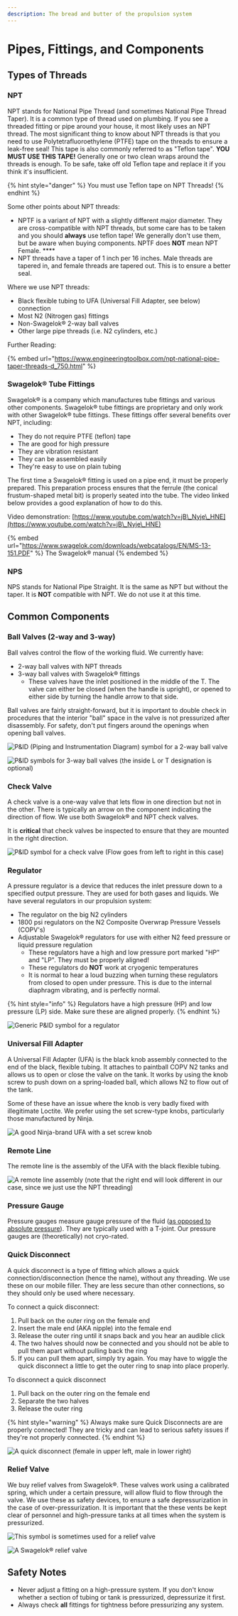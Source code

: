 ```yaml
---
description: The bread and butter of the propulsion system
---
```


# Pipes, Fittings, and Components

## Types of Threads

### NPT

NPT stands for National Pipe Thread (and sometimes National Pipe Thread Taper). It is a common type of thread used on plumbing. If you see a threaded fitting or pipe around your house, it most likely uses an NPT thread. The most significant thing to know about NPT threads is that you need to use Polytetrafluoroethylene (PTFE) tape on the threads to ensure a leak-free seal! This tape is also commonly referred to as "Teflon tape". **YOU MUST USE THIS TAPE!** Generally one or two clean wraps around the threads is enough. To be safe, take off old Teflon tape and replace it if you think it's insufficient.

{% hint style="danger" %}
You must use Teflon tape on NPT Threads!
{% endhint %}

Some other points about NPT threads:

* NPTF is a variant of NPT with a slightly different major diameter. They are cross-compatible with NPT threads, but some care has to be taken and you should **always** use teflon tape! We generally don't use them, but be aware when buying components. NPTF does **NOT** mean NPT Female. ****&#x20;
* NPT threads have a taper of 1 inch per 16 inches. Male threads are tapered in, and female threads are tapered out. This is to ensure a better seal.

Where we use NPT threads:

* Black flexible tubing to UFA (Universal Fill Adapter, see below) connection
* Most N2 (Nitrogen gas) fittings
* Non-Swagelok® 2-way ball valves
* Other large pipe threads (i.e. N2 cylinders, etc.)

Further Reading:

{% embed url="https://www.engineeringtoolbox.com/npt-national-pipe-taper-threads-d_750.html" %}

### Swagelok® Tube Fittings

Swagelok® is a company which manufactures tube fittings and various other components. Swagelok® tube fittings are proprietary and only work with other Swagelok® tube fittings. These fittings offer several benefits over NPT, including:

* They do not require PTFE (teflon) tape
* The are good for high pressure
* They are vibration resistant
* They can be assembled easily
* They're easy to use on plain tubing

The first time a Swagelok® fitting is used on a pipe end, it must be properly prepared. This preparation process ensures that the ferrule (the conical frustum-shaped metal bit) is properly seated into the tube. The video linked below provides a good explanation of how to do this.

Video demonstration: [https://www.youtube.com/watch?v=jB\_Nyje\_HNE](https://www.youtube.com/watch?v=jB\_Nyje\_HNE)

{% embed url="https://www.swagelok.com/downloads/webcatalogs/EN/MS-13-151.PDF" %}
The Swagelok® manual
{% endembed %}

### NPS

NPS stands for National Pipe Straight. It is the same as NPT but without the taper. It is **NOT** compatible with NPT. We do not use it at this time.

## Common Components

### Ball Valves (2-way and 3-way)

Ball valves control the flow of the working fluid. We currently have:

* 2-way ball valves with NPT threads
* 3-way ball valves with Swagelok® fittings
  * These valves have the inlet positioned in the middle of the T. The valve can either be closed (when the handle is upright), or opened to either side by turning the handle arrow to that side.

Ball valves are fairly straight-forward, but it is important to double check in procedures that the interior "ball" space in the valve is not pressurized after disassembly. For safety, don't put fingers around the openings when opening ball valves.

![P\&ID (Piping and Instrumentation Diagram) symbol for a 2-way ball valve](<../../.gitbook/assets/image (19).png>)

![P\&ID symbols for 3-way ball valves (the inside L or T designation is optional)](<../../.gitbook/assets/image (42) (1).png>)

### Check Valve

A check valve is a one-way valve that lets flow in one direction but not in the other. There is typically an arrow on the component indicating the direction of flow. We use both Swagelok® and NPT check valves.

It is **critical** that check valves be inspected to ensure that they are mounted in the right direction.

![P\&ID symbol for a check valve (Flow goes from left to right in this case)](<../../.gitbook/assets/image (80).png>)

### Regulator

A pressure regulator is a device that reduces the inlet pressure down to a specified output pressure. They are used for both gases and liquids. We have several regulators in our propulsion system:

* The regulator on the big N2 cylinders
* 1800 psi regulators on the N2 Composite Overwrap Pressure Vessels (COPV's)
* Adjustable Swagelok® regulators for use with either N2 feed pressure or liquid pressure regulation
  * These regulators have a high and low pressure port marked "HP" and "LP". They must be properly aligned!
  * These regulators do **NOT** work at cryogenic temperatures
  * It is normal to hear a loud buzzing when turning these regulators from closed to open under pressure. This is due to the internal diaphragm vibrating, and is perfectly normal.

{% hint style="info" %}
Regulators have a high pressure (HP) and low pressure (LP) side. Make sure these are aligned properly.
{% endhint %}

![Generic P\&ID symbol for a regulator](<../../.gitbook/assets/image (1).png>)

### Universal Fill Adapter

A Universal Fill Adapter (UFA) is the black knob assembly connected to the end of the black, flexible tubing. It attaches to paintball COPV N2 tanks and allows us to open or close the valve on the tank. It works by using the knob screw to push down on a spring-loaded ball, which allows N2 to flow out of the tank.

Some of these have an issue where the knob is very badly fixed with illegitimate Loctite. We prefer using the set screw-type knobs, particularly those manufactured by Ninja.

![A good Ninja-brand UFA with a set screw knob](<../../.gitbook/assets/image (22).png>)

### Remote Line

The remote line is the assembly of the UFA with the black flexible tubing.

![A remote line assembly (note that the right end will look different in our case, since we just use the NPT threading)](<../../.gitbook/assets/image (39).png>)

### Pressure Gauge

Pressure gauges measure gauge pressure of the fluid ([as opposed to absolute pressure](https://www.machinedesign.com/pneumatics/what-s-difference-between-gauge-absolute-differential-and-sealed-pressure)). They are typically used with a T-joint. Our pressure gauges are (theoretically) not cryo-rated.

### Quick Disconnect

A quick disconnect is a type of fitting which allows a quick connection/disconnection (hence the name), without any threading. We use these on our mobile filler. They are less secure than other connections, so they should only be used where necessary.

To connect a quick disconnect:

1. Pull back on the outer ring on the female end
2. Insert the male end (AKA nipple) into the female end
3. Release the outer ring until it snaps back and you hear an audible click
4. The two halves should now be connected and you should not be able to pull them apart without pulling back the ring
5. If you can pull them apart, simply try again. You may have to wiggle the quick disconnect a little to get the outer ring to snap into place properly.

To disconnect a quick disconnect

1. Pull back on the outer ring on the female end
2. Separate the two halves
3. Release the outer ring

{% hint style="warning" %}
Always make sure Quick Disconnects are are properly connected! They are tricky and can lead to serious safety issues if they're not properly connected.
{% endhint %}

![A quick disconnect (female in upper left, male in lower right)](<../../.gitbook/assets/image (28).png>)

### Relief Valve

We buy relief valves from Swagelok®. These valves work using a calibrated spring, which under a certain pressure, will allow fluid to flow through the valve. We use these as safety devices, to ensure a safe depressurization in the case of over-pressurization. It is important that the these vents be kept clear of personnel and high-pressure tanks at all times when the system is pressurized.

![This symbol is sometimes used for a relief valve](<../../.gitbook/assets/image (58).png>)

![A Swagelok® relief valve](<../../.gitbook/assets/image (24).png>)

## Safety Notes

* Never adjust a fitting on a high-pressure system. If you don't know whether a section of tubing or tank is pressurized, depressurize it first.
* Always check **all** fittings for tightness before pressurizing any system.
